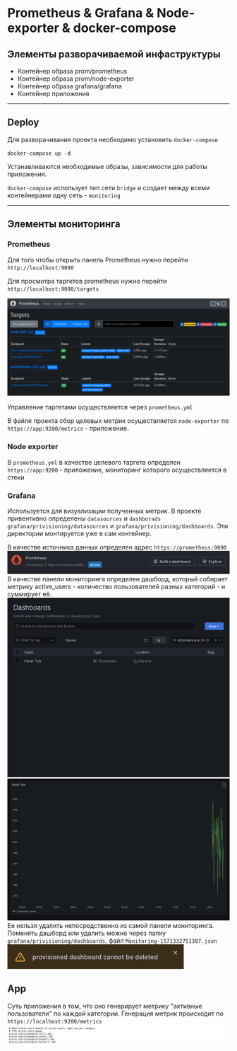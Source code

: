 # Prometheus & Grafana & Node-exporter & docker-compose
## Элементы разворачиваемой инфаструктуры
+ Контейнер образа prom/prometheus
+ Контейнер образа prom/node-exporter
+ Контейнер образа grafana/grafana
+ Контейнер приложения
___
## Deploy
Для разворачивания проекта необходимо установить `docker-compose`

```
docker-compose up -d
```
Устанавливаются необходимые образы, зависимости для работы приложения.

`docker-compose` использует тип сети `bridge` и создает между всеми контейнерами одну сеть - `monitoring`
___
## Элементы мониторинга
### Prometheus
Для того чтобы открыть панель Prometheus нужно перейти `http://localhost:9090`

Для просмотра таргетов prometheus нужно перейти `http://localhost:9090/targets`

![](https://github.com/Morody/Prometheus-node-grafana/blob/master/img/6.png?raw=true)

Управление таргетами осуществляется через `prometheus.yml`

В файле проекта сбор целевых метрик осуществляется `node-exporter` по `https://app:9200/metrics` - приложение.
### Node exporter
В `prometheus.yml` в качестве целевого таргета определен `https://app:9200` - приложение, мониторинг которого осуществляется в стеки
### Grafana
Используется для визуализации полученных метрик. В проекте привентивно определены `datasources` и `dashborads`
`grafana/privisioning/datasources` и `grafana/privisioning/dashboards`. Эти директории монтируется уже в сам контейнер.

В качестве источника данных определен адрес `https://prometheus:9090`
![](https://github.com/Morody/Prometheus-node-grafana/blob/master/img/4.png?raw=true)
В качестве панели мониторинга определен дашборд, который собирает метрику active_users - количество пользователей разных категорий - и суммирует её.
![](https://github.com/Morody/Prometheus-node-grafana/blob/master/img/5.png?raw=true)
![](https://github.com/Morody/Prometheus-node-grafana/blob/master/img/2.png?raw=true)
Ее нельзя удалить непосредственно из самой панели мониторинга. Поменять дашборд или удалить можно через папку `grafana/privisioning/dashboards`, файл `Monitoring-1571332751387.json`
![](https://github.com/Morody/Prometheus-node-grafana/blob/master/img/3.png?raw=true)
## App
Суть приложения в том, что оно генерирует метрику "активные пользователи" по каждой категории. Генерация метрик происходит по `https://localhost:9200/metrics`
![](https://github.com/Morody/Prometheus-node-grafana/blob/master/img/1.png?raw=true)
